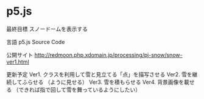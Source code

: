 # p5.js
最終目標
  スノードームを表示する

言語
  p5.js Source Code


公開サイト
  http://redmoon.php.xdomain.jp/processing/pj-snow/snow-ver1.html


更新予定
Ver1. クラスを利用して雪と見立てる「点」を描写させる
Ver2. 雪を継続してふらせる （ように見せる）
Ver3. 雪を積もらせる
Ver4. 背景画像を載せる
         （できれば指で回して雪を舞っているようにしたい）

